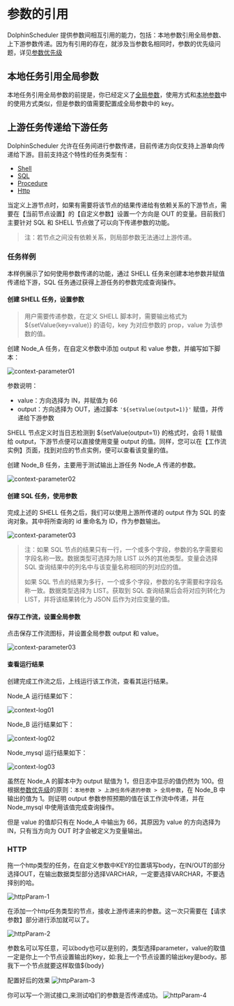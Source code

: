 # 参数的引用

DolphinScheduler 提供参数间相互引用的能力，包括：本地参数引用全局参数、上下游参数传递。因为有引用的存在，就涉及当参数名相同时，参数的优先级问题，详见[参数优先级](priority.md)

## 本地任务引用全局参数

本地任务引用全局参数的前提是，你已经定义了[全局参数](global.md)，使用方式和[本地参数](local.md)中的使用方式类似，但是参数的值需要配置成全局参数中的 key。

## 上游任务传递给下游任务

DolphinScheduler 允许在任务间进行参数传递，目前传递方向仅支持上游单向传递给下游。目前支持这个特性的任务类型有：

* [Shell](../task/shell.md)
* [SQL](../task/sql.md)
* [Procedure](../task/stored-procedure.md)
* [Http](../task/http.md)

当定义上游节点时，如果有需要将该节点的结果传递给有依赖关系的下游节点，需要在【当前节点设置】的【自定义参数】设置一个方向是 OUT 的变量。目前我们主要针对 SQL 和 SHELL 节点做了可以向下传递参数的功能。

> 注：若节点之间没有依赖关系，则局部参数无法通过上游传递。

### 任务样例

本样例展示了如何使用参数传递的功能，通过 SHELL 任务来创建本地参数并赋值传递给下游，SQL 任务通过获得上游任务的参数完成查询操作。

#### 创建 SHELL 任务，设置参数

> 用户需要传递参数，在定义 SHELL 脚本时，需要输出格式为 ${setValue(key=value)} 的语句，key 为对应参数的 prop，value 为该参数的值。

创建 Node_A 任务，在自定义参数中添加 output 和 value 参数，并编写如下脚本：

![context-parameter01](../../../../img/new_ui/dev/parameter/context_parameter01.png)

参数说明：

- value：方向选择为 IN，并赋值为 66
- output：方向选择为 OUT，通过脚本 `'${setValue(output=1)}'` 赋值，并传递给下游参数

SHELL 节点定义时当日志检测到 ${setValue(output=1)} 的格式时，会将 1 赋值给 output，下游节点便可以直接使用变量 output 的值。同样，您可以在【工作流实例】页面，找到对应的节点实例，便可以查看该变量的值。

创建 Node_B 任务，主要用于测试输出上游任务 Node_A 传递的参数。

![context-parameter02](../../../../img/new_ui/dev/parameter/context_parameter02.png)

#### 创建 SQL 任务，使用参数

完成上述的 SHELL 任务之后，我们可以使用上游所传递的 output 作为 SQL 的查询对象。其中将所查询的 id 重命名为 ID，作为参数输出。

![context-parameter03](../../../../img/new_ui/dev/parameter/context_parameter03.png)

> 注：如果 SQL 节点的结果只有一行，一个或多个字段，参数的名字需要和字段名称一致。数据类型可选择为除 LIST 以外的其他类型。变量会选择 SQL 查询结果中的列名中与该变量名称相同的列对应的值。
>
> 如果 SQL 节点的结果为多行，一个或多个字段，参数的名字需要和字段名称一致。数据类型选择为 LIST。获取到 SQL 查询结果后会将对应列转化为 LIST，并将该结果转化为 JSON 后作为对应变量的值。

#### 保存工作流，设置全局参数

点击保存工作流图标，并设置全局参数 output 和 value。

![context-parameter03](../../../../img/new_ui/dev/parameter/context_parameter04.png)

#### 查看运行结果

创建完成工作流之后，上线运行该工作流，查看其运行结果。

Node_A 运行结果如下：

![context-log01](../../../../img/new_ui/dev/parameter/context_log01.png)

Node_B 运行结果如下：

![context-log02](../../../../img/new_ui/dev/parameter/context_log02.png)

Node_mysql 运行结果如下：

![context-log03](../../../../img/new_ui/dev/parameter/context_log03.png)

虽然在 Node_A 的脚本中为 output 赋值为 1，但日志中显示的值仍然为 100。但根据[参数优先级](priority.md)的原则：`本地参数 > 上游任务传递的参数 > 全局参数`，在 Node_B 中输出的值为 1。则证明 output 参数参照预期的值在该工作流中传递，并在 Node_mysql 中使用该值完成查询操作。

但是 value 的值却只有在 Node_A 中输出为 66，其原因为 value 的方向选择为 IN，只有当方向为 OUT 时才会被定义为变量输出。


### HTTP

拖一个http类型的任务，在自定义参数中KEY的位置填写body，在IN/OUT的部分选择OUT，在输出数据类型部分选择VARCHAR，一定要选择VARCHAR，不要选择别的哈。

![httpParam-1](../../../../img/httpParam/httpParam-1.png)

在添加一个http任务类型的节点，接收上游传递来的参数。这一次只需要在【请求参数】部分进行添加就可以了。

![httpParam-2](../../../../img/httpParam/httpParam-2.png)

参数名可以写任意，可以body也可以是别的，类型选择parameter，value的取值一定是你上一个节点设置输出的key，如:我上一个节点设置的输出key是body。那我下一个节点就要这样取值${body}

配置好后的效果
![httpParam-3](../../../../img/httpParam/httpParam-3.png)

你可以写一个测试接口,来测试咱们的参数是否传递成功。 
![httpParam-4](../../../../img/httpParam/httpParam-4.png)
